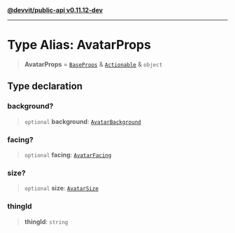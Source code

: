 [**@devvit/public-api v0.11.12-dev**](../../../../../../README.md)

---

# Type Alias: AvatarProps

> **AvatarProps** = [`BaseProps`](BaseProps.md) & [`Actionable`](Actionable.md) & `object`

## Type declaration

### background?

> `optional` **background**: [`AvatarBackground`](AvatarBackground.md)

### facing?

> `optional` **facing**: [`AvatarFacing`](AvatarFacing.md)

### size?

> `optional` **size**: [`AvatarSize`](AvatarSize.md)

### thingId

> **thingId**: `string`
